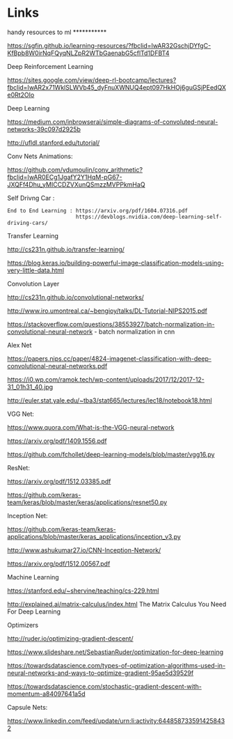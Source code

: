 # Links 

handy resources to ml ***********

https://sgfin.github.io/learning-resources/?fbclid=IwAR32GschjDYfgC-KfBpb8W0irNqFQyqNLZpR2WTbGaenabG5cflTd1DFBT4

Deep Reinforcement Learning

https://sites.google.com/view/deep-rl-bootcamp/lectures?fbclid=IwAR2x71WklSLWVb45_dyFnuXWNUQ4ept097HkHOj6guGSjPEedQXe0Rt2OIo

Deep Learning

https://medium.com/inbrowserai/simple-diagrams-of-convoluted-neural-networks-39c097d2925b

http://ufldl.stanford.edu/tutorial/

Conv Nets Animations: 

https://github.com/vdumoulin/conv_arithmetic?fbclid=IwAR0ECg1JgafY2Y1HqM-pG67-JXQFf4Dhu_yMICCDZVXunQSmzzMVPPkmHaQ

Self Drivng Car :

    End to End Learning : https://arxiv.org/pdf/1604.07316.pdf
                          https://devblogs.nvidia.com/deep-learning-self-driving-cars/

Transfer Learning 

http://cs231n.github.io/transfer-learning/

https://blog.keras.io/building-powerful-image-classification-models-using-very-little-data.html

Convolution Layer

http://cs231n.github.io/convolutional-networks/

http://www.iro.umontreal.ca/~bengioy/talks/DL-Tutorial-NIPS2015.pdf

https://stackoverflow.com/questions/38553927/batch-normalization-in-convolutional-neural-network - batch normalization in cnn

Alex Net

https://papers.nips.cc/paper/4824-imagenet-classification-with-deep-convolutional-neural-networks.pdf

https://i0.wp.com/ramok.tech/wp-content/uploads/2017/12/2017-12-31_01h31_40.jpg

http://euler.stat.yale.edu/~tba3/stat665/lectures/lec18/notebook18.html

VGG Net:

https://www.quora.com/What-is-the-VGG-neural-network

https://arxiv.org/pdf/1409.1556.pdf

https://github.com/fchollet/deep-learning-models/blob/master/vgg16.py

ResNet:

https://arxiv.org/pdf/1512.03385.pdf

https://github.com/keras-team/keras/blob/master/keras/applications/resnet50.py

Inception Net:

https://github.com/keras-team/keras-applications/blob/master/keras_applications/inception_v3.py

http://www.ashukumar27.io/CNN-Inception-Network/

https://arxiv.org/pdf/1512.00567.pdf
 
Machine Learning

https://stanford.edu/~shervine/teaching/cs-229.html

http://explained.ai/matrix-calculus/index.html       The Matrix Calculus You Need For Deep Learning

Optimizers

http://ruder.io/optimizing-gradient-descent/

https://www.slideshare.net/SebastianRuder/optimization-for-deep-learning

https://towardsdatascience.com/types-of-optimization-algorithms-used-in-neural-networks-and-ways-to-optimize-gradient-95ae5d39529f

https://towardsdatascience.com/stochastic-gradient-descent-with-momentum-a84097641a5d

Capsule Nets:

https://www.linkedin.com/feed/update/urn:li:activity:6448587335914258432
